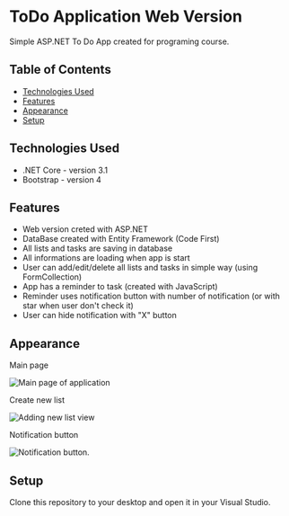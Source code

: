 # ToDo Application Web Version
Simple ASP.NET To Do App created for programing course.

## Table of Contents
* [Technologies Used](#technologies-used)
* [Features](#features)
* [Appearance](#appearance)
* [Setup](#setup)


## Technologies Used
- .NET Core - version 3.1
- Bootstrap - version 4

## Features
- Web version creted with ASP.NET
- DataBase created with Entity Framework (Code First)
- All lists and tasks are saving in database
- All informations are loading when app is start
- User can add/edit/delete all lists and tasks in simple way (using FormCollection)
- App has a reminder to task (created with JavaScript)
- Reminder uses notification button with number of notification (or with star when user don't check it)
- User can hide notification with "X" button

## Appearance
Main page

<img src="https://i.imgur.com/iQbpEa9.png" alt="Main page of application">

Create new list

<img src="https://i.imgur.com/pNztr32.png" alt="Adding new list view">

Notification button

<img src="https://i.imgur.com/AUtS5xd.png" alt="Notification button.">

## Setup
Clone this repository to your desktop and open it in your Visual Studio.
